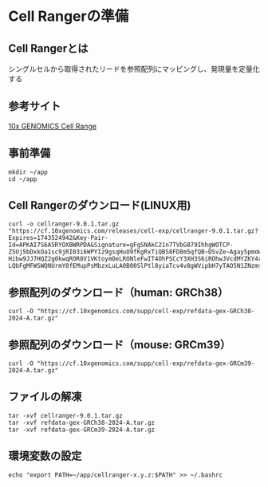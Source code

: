 # Cell Rangerの準備

## Cell Rangerとは
シングルセルから取得されたリードを参照配列にマッピングし、発現量を定量化する  

## 参考サイト
[10x GENOMICS Cell Range](https://www.10xgenomics.com/support/jp/software/cell-ranger/latest)

## 事前準備
```
mkdir ~/app
cd ~/app
```

## Cell Rangerのダウンロード(LINUX用)
```
curl -o cellranger-9.0.1.tar.gz "https://cf.10xgenomics.com/releases/cell-exp/cellranger-9.0.1.tar.gz?Expires=1743524942&Key-Pair-Id=APKAI7S6A5RYOXBWRPDA&Signature=gFgSNAkC21n7TVbG879IhhgWOTCP-ZSUj5bDxkOa1sc9jRI03i6WPYIz9gsqHuO9fKgRxTiQBS8FD8m5qfQB~DSvZe~Agay5pmoWBT8OM6q-Hibw9JJ7HQZ2g0kwqROR8V1VKtoymOeLRONleFwIT4OhPSCcY3XH3S6iROhwJVcdMYZKY4rQ0oTWkSSNwJN-LQbFgMFWSWQNUrmY0fEMupPsMbzxLuLA0B00SlPtl8yiaTcv4v8gWVipbH7yTAO5N1ZNzmsUnsR1blyL~AOmEMnZkVrrLlfe7F8Z5L9Ai4uVKhpQ~phdL7fKk~CzyzKfjpM0MTHpz9qJF73zKpkaHg__"
```

## 参照配列のダウンロード（human: GRCh38）
```
curl -O "https://cf.10xgenomics.com/supp/cell-exp/refdata-gex-GRCh38-2024-A.tar.gz"
```

## 参照配列のダウンロード（mouse: GRCm39）
```
curl -O "https://cf.10xgenomics.com/supp/cell-exp/refdata-gex-GRCm39-2024-A.tar.gz"
```

## ファイルの解凍
```
tar -xvf cellranger-9.0.1.tar.gz
tar -xvf refdata-gex-GRCh38-2024-A.tar.gz
tar -xvf refdata-gex-GRCm39-2024-A.tar.gz
```

## 環境変数の設定
```
echo "export PATH=~/app/cellranger-x.y.z:$PATH" >> ~/.bashrc
```

